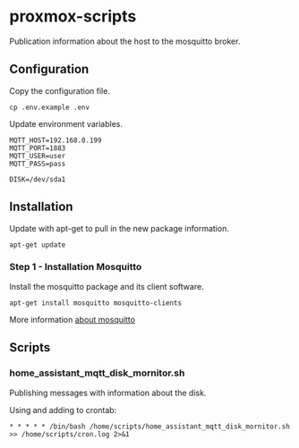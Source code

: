 # proxmox-scripts

Publication information about the host to the mosquitto broker.

## Configuration

Copy the configuration file.

`cp .env.example .env`

Update environment variables.

```
MQTT_HOST=192.168.0.199
MQTT_PORT=1883
MQTT_USER=user
MQTT_PASS=pass

DISK=/dev/sda1
```

## Installation

Update with apt-get to pull in the new package information.

`apt-get update`

### Step 1 - Installation Mosquitto

Install the mosquitto package and its client software.

`apt-get install mosquitto mosquitto-clients`

More information [about mosquitto](https://www.digitalocean.com/community/tutorials/how-to-install-and-secure-the-mosquitto-mqtt-messaging-broker-on-debian-8)

## Scripts

### home_assistant_mqtt_disk_mornitor.sh

Publishing messages with information about the disk.

Using and adding to crontab:

`* * * * * /bin/bash /home/scripts/home_assistant_mqtt_disk_mornitor.sh >> /home/scripts/cron.log 2>&1`
